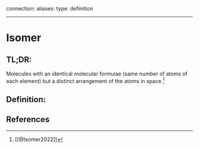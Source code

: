 
connection:
aliases: 
type: definition

---

# Isomer

## TL;DR:
Molecules with an identical molecular formulae (same number of atoms of each element) but a distinct arrangement of the atoms in space.[^1]

## Definition:


## References

[^1]: [[@Isomer2022]]